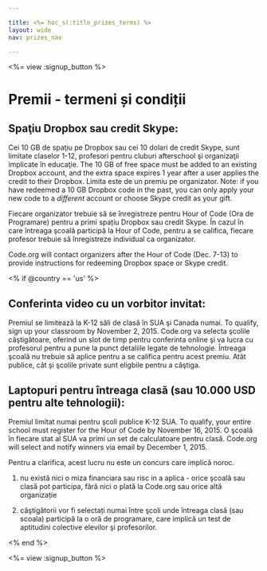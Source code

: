 ```yaml
---

title: <%= hoc_s(:title_prizes_terms) %>
layout: wide
nav: prizes_nav

---
```


<%= view :signup_button %>

# Premii - termeni și condiții

## Spaţiu Dropbox sau credit Skype:

Cei 10 GB de spaţiu pe Dropbox sau cei 10 dolari de credit Skype, sunt limitate claselor 1-12, profesori pentru cluburi afterschool şi organizaţii implicate în educaţie. The 10 GB of free space must be added to an existing Dropbox account, and the extra space expires 1 year after a user applies the credit to their Dropbox. Limita este de un premiu pe organizator. Note: if you have redeemed a 10 GB Dropbox code in the past, you can only apply your new code to a *different* account or choose Skype credit as your gift.

Fiecare organizator trebuie să se înregistreze pentru Hour of Code (Ora de Programare) pentru a primi spațiu Dropbox sau credit Skype. În cazul în care întreaga şcoală participă la Hour of Code, pentru a se califica, fiecare profesor trebuie să înregistreze individual ca organizator.

Code.org will contact organizers after the Hour of Code (Dec. 7-13) to provide instructions for redeeming Dropbox space or Skype credit.

<% if @country == 'us' %>

## Conferinta video cu un vorbitor invitat:

Premiul se limitează la K-12 săli de clasă în SUA şi Canada numai. To qualify, sign up your classroom by November 2, 2015. Code.org va selecta şcolile câştigătoare, oferind un slot de timp pentru conferinta online şi va lucra cu profesorul pentru a pune la punct detaliile legate de tehnologie. Întreaga şcoală nu trebuie să aplice pentru a se califica pentru acest premiu. Atât publice, cât şi şcolile private sunt eligbile pentru a câştiga.

## Laptopuri pentru întreaga clasă (sau 10.000 USD pentru alte tehnologii):

Premiul limitat numai pentru şcoli publice K-12 SUA. To qualify, your entire school must register for the Hour of Code by November 16, 2015. O şcoală în fiecare stat al SUA va primi un set de calculatoare pentru clasă. Code.org will select and notify winners via email by December 1, 2015.

Pentru a clarifica, acest lucru nu este un concurs care implică noroc.

1) nu există nici o miza financiara sau risc in a aplica - orice şcoală sau clasă pot participa, fără nici o plată la Code.org sau orice altă organizație

2) câştigătorii vor fi selectați numai între şcoli unde întreaga clasă (sau scoala) participă la o oră de programare, care implică un test de aptitudini colective elevilor şi profesorilor.

<% end %>

<%= view :signup_button %>